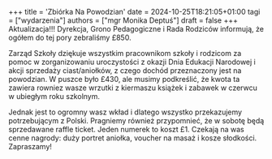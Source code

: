 +++
title = 'Zbiórka Na Powodzian'
date = 2024-10-25T18:21:05+01:00
tagi = ["wydarzenia"]
authors = ["mgr Monika Deptuś"]
draft = false
+++
Aktualizacja!!! Dyrekcja, Grono Pedagogiczne i Rada Rodziców informują, że ogółem do tej pory zebraliśmy £850.

Zarząd Szkoły dziękuje wszystkim pracownikom szkoły i rodzicom za pomoc w zorganizowaniu uroczystości z okazji Dnia Edukacji Narodowej i akcji sprzedaży ciast/aniołków, z czego dochód przeznaczony jest na powodzian. W puszce było £430, ale musimy podkreślić, że kwota ta zawiera rowniez wasze wrzutki z kiermaszu książek i zabawek w czerwcu w ubiegłym roku szkolnym. 
<!--more-->
 Jednak jest to ogromny wasz wkład i dlatego wszystko przekazujemy potrzebującym z Polski. Pragniemy również przypomnieć, że w sobotę będą sprzedawane raffle ticket. Jeden numerek to koszt £1. Czekają na was cenne nagrody: duży portret aniołka, voucher na masaż i kosze słodkości. Zapraszamy!
